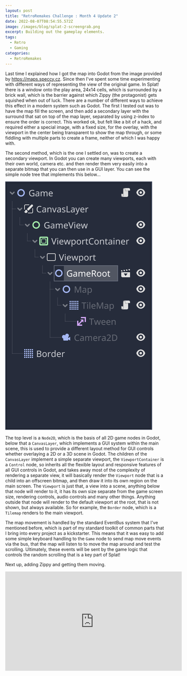 ```yaml
---
layout: post
title: "RetroRemakes Challenge : Month 4 Update 2"
date: 2022-08-07T08:54:55.572Z
image: /images/blog/splat-2-screengrab.png
excerpt: Building out the gameplay elements.
tags:
  - Retro
  - Gaming
categories:
  - RetroRemakes
---
```

Last time I explained how I got the map into Godot from the image provided by <https://maps.speccy.cz>. Since then I've spent some time experimenting with different ways of representing the view of the original game. In Splat! there is a window onto the play area, 24x14 cells, which is surrounded by a brick wall, which is the barrier against which Zippy (the protagonist) gets squished when out of luck. There are a number of different ways to achieve this effect in a modern system such as Godot. The first I tested out was to have the map fill the screen, and then add a secondary layer with the surround that sat on top of the map layer, separated by using z-index to ensure the order is correct. This worked ok, but felt like a bit of a hack, and required either a special image, with a fixed size, for the overlay, with the viewport in the center being transparent to show the map through, or some fiddling with multiple parts to create a frame, neither of which I was happy with.

The second method, which is the one I settled on, was to create a secondary viewport. In Godot you can create many viewports, each with their own world, camera etc. and then render them very easily into a separate bitmap that you can then use in a GUI layer. You can see the simple node tree that implements this below...

![Image showing the node tree for a viewport container in Godot](/images/blog/splat-2-node-tree.png "Node tree for the main game view")

The top level is a `Node2D`, which is the basis of all 2D game nodes in Godot, below that a `CanvasLayer`, which implements a GUI system within the main scene, this is used to provide a different layout method for GUI controls whether overlaying a 2D or a 3D scene in Godot. The children of the `CanvasLayer` implement a simple separate viewport, the `ViewportContainer` is a `Control` node, so inherits all the flexible layout and responsive features of all GUI controls in Godot, and takes away most of the complexity of rendering a separate view, it will basically render the `Viewport` node that is a child into an offscreen bitmap, and then draw it into its own region on the main screen. The `Viewport` is just that, a view into a scene, anything below that node will render to it, it has its own size separate from the game screen size, rendering controls, audio controls and many other things. Anything outside that node will render to the default viewport at the root, that is not shown, but always available. So for example, the `Border` node, which is a `Tilemap` renders to the main viewport.

The map movement is handled by the standard EventBus system that I've mentioned before, which is part of my standard toolkit of common parts that I bring into every project as a kickstarter. This means that it was easy to add some simple keyboard handling to the `Game` node to send map move events via the bus, that the map will listen to to move the map around and test the scrolling. Ultimately, these events will be sent by the game logic that controls the random scrolling that is a key part of Splat!

Next up, adding Zippy and getting them moving.

<iframe width="560" height="315" src="https://www.youtube.com/embed/6IefkWyPSsI" title="YouTube video player" frameborder="0" allow="accelerometer; autoplay; clipboard-write; encrypted-media; gyroscope; picture-in-picture" allowfullscreen></iframe>